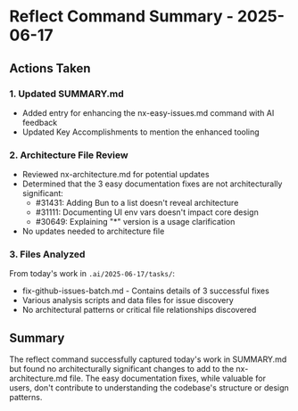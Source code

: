 # Reflect Command Summary - 2025-06-17

## Actions Taken

### 1. Updated SUMMARY.md
- Added entry for enhancing the nx-easy-issues.md command with AI feedback
- Updated Key Accomplishments to mention the enhanced tooling

### 2. Architecture File Review
- Reviewed nx-architecture.md for potential updates
- Determined that the 3 easy documentation fixes are not architecturally significant:
  - #31431: Adding Bun to a list doesn't reveal architecture
  - #31111: Documenting UI env vars doesn't impact core design
  - #30649: Explaining "*" version is a usage clarification
- No updates needed to architecture file

### 3. Files Analyzed
From today's work in `.ai/2025-06-17/tasks/`:
- fix-github-issues-batch.md - Contains details of 3 successful fixes
- Various analysis scripts and data files for issue discovery
- No architectural patterns or critical file relationships discovered

## Summary
The reflect command successfully captured today's work in SUMMARY.md but found no architecturally significant changes to add to the nx-architecture.md file. The easy documentation fixes, while valuable for users, don't contribute to understanding the codebase's structure or design patterns.